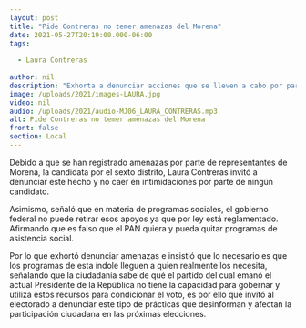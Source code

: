 ```yaml
---
layout: post
title: "Pide Contreras no temer amenazas del Morena"
date: 2021-05-27T20:19:00.000-06:00
tags:
  
  - Laura Contreras
  
author: nil
description: "Exhorta a denunciar acciones que se lleven a cabo por parte de los integrantes de Morena."
image: /uploads/2021/images-LAURA.jpg
video: nil
audio: /uploads/2021/audio-MJ06_LAURA_CONTRERAS.mp3
alt: Pide Contreras no temer amenazas del Morena
front: false
section: Local
---
```


Debido a que se han registrado amenazas por parte de representantes de Morena, la candidata por el sexto distrito, Laura Contreras invitó a denunciar este hecho y no caer en intimidaciones por parte de ningún candidato.

Asimismo, señaló que en materia de programas sociales, el gobierno federal no puede retirar esos apoyos ya que por ley está reglamentado. Afirmando que es falso que el PAN quiera y pueda quitar programas de asistencia social.

Por lo que exhortó denunciar amenazas e insistió que lo necesario es que los programas de esta índole lleguen a quien realmente los necesita, señalando que la ciudadanía sabe de qué el partido del cual emanó el actual Presidente de la República no tiene la capacidad para gobernar y utiliza estos recursos para condicionar el voto, es por ello que invitó al electorado a denunciar este tipo de prácticas que desinforman y afectan la participación ciudadana en las próximas elecciones.
